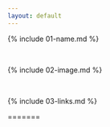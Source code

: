 ```yaml
---
layout: default
---
```


{% include 01-name.md %}

<br>

{% include 02-image.md %}

<br>

{% include 03-links.md %}

=======